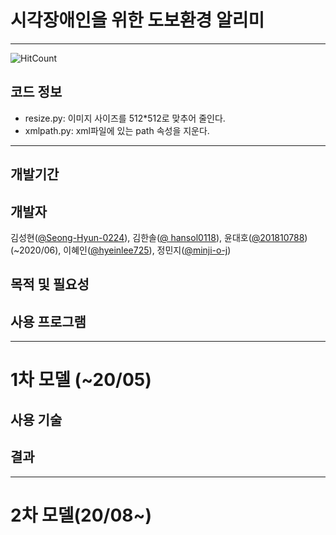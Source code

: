 # 시각장애인을 위한 도보환경 알리미
---
![HitCount](http://hits.dwyl.com/minji-o-j/system-for-visually-impaired.svg)
[ ](https://github.com/ML-DL-Study/system-for-visually-impaired/compare/master...minji-o-j:master)
## 코드 정보
- resize.py: 이미지 사이즈를 512*512로 맞추어 줄인다.  
- xmlpath.py: xml파일에 있는 path 속성을 지운다.
---

## 개발기간

## 개발자
김성현([@Seong-Hyun-0224](https://github.com/Seong-Hyun-0224)), 김한솔([@	hansol0118](https://github.com/hansol0118)), 윤대호([@201810788](https://github.com/201810788))(~2020/06), 이혜인([@hyeinlee725](https://github.com/hyeinlee725)), 정민지([@minji-o-j](https://github.com/minji-o-j))


## 목적 및 필요성

## 사용 프로그램

---
# 1차 모델 (~20/05)

## 사용 기술

## 결과
---
# 2차 모델(20/08~)
